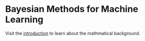 # Bayesian Methods for Machine Learning

Visit the [introduction](https://blyndon.github.io/bayesian_methods/) to learn about the mathmatical background.